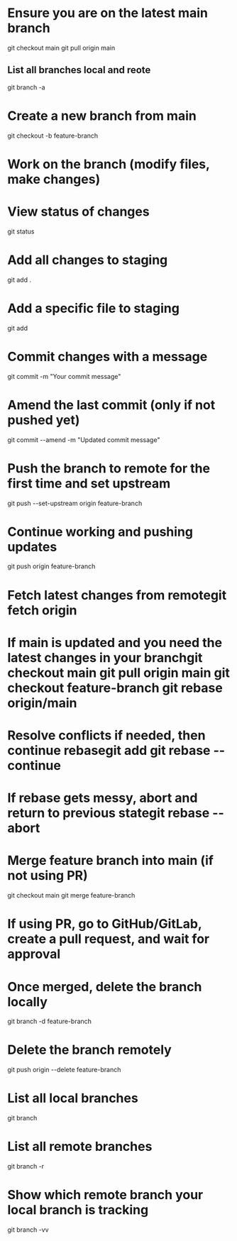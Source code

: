# Ensure you are on the latest main branch
git checkout main
git pull origin main

## List all branches local and reote
git branch -a

# Create a new branch from main
git checkout -b feature-branch

# Work on the branch (modify files, make changes)

# View status of changes
git status

# Add all changes to staging
git add .

# Add a specific file to staging
git add <file-name>

# Commit changes with a message
git commit -m "Your commit message"

# Amend the last commit (only if not pushed yet)
git commit --amend -m "Updated commit message"

# Push the branch to remote for the first time and set upstream
git push --set-upstream origin feature-branch

# Continue working and pushing updates
git push origin feature-branch

# Fetch latest changes from remotegit fetch origin

# If main is updated and you need the latest changes in your branchgit checkout main git pull origin main git checkout feature-branch git rebase origin/main

# Resolve conflicts if needed, then continue rebasegit add <resolved-file> git rebase --continue

# If rebase gets messy, abort and return to previous stategit rebase --abort

# Merge feature branch into main (if not using PR)
git checkout main git merge feature-branch

# If using PR, go to GitHub/GitLab, create a pull request, and wait for approval

# Once merged, delete the branch locally
git branch -d feature-branch

# Delete the branch remotely
git push origin --delete feature-branch

# List all local branches
git branch

# List all remote branches
git branch -r

# Show which remote branch your local branch is tracking
git branch -vv
